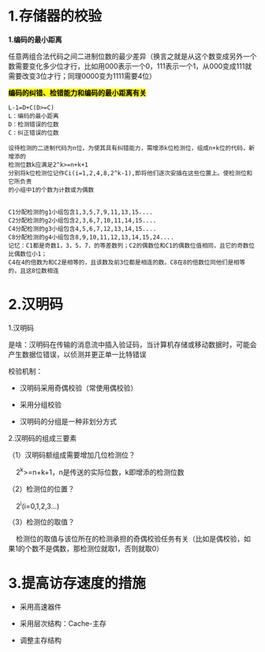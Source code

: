 # 1.存储器的校验

**1.编码的最小距离**

任意两组合法代码之间二进制位数的最少差异（换言之就是从这个数变成另外一个数需要变化多少位才行，比如用000表示一个0，111表示一个1，从000变成111就需要改变3位才行；同理0000变为1111需要4位）

**<mark>编码的纠错、检错能力和编码的最小距离有关</mark>**

```
L-1=D+C(D>=C)
L：编码的最小距离
D：检测错误的位数
C：纠正错误的位数

设待检测的二进制代码为n位，为使其具有纠错能力，需增添k位检测位，组成n+k位的代码，新增添的
检测位数k应满足2^k>=n+k+1
分别将k位检测位记作Ci(i=1,2,4,8,2^k-1),即将他们逐次安插在这些位置上。使检测位和它所负责
的小组中1的个数为计数或为偶数


C1分配检测的g1小组包含1,3,5,7,9,11,13,15....
C2分配检测的g2小组包含2,3,6,7,10,11,14,15....
C4分配检测的g3小组包含4,5,6,7,12,13,14,15....
C8分配检测的g4小组包含8,9,10,11,12,13,14,15,24....
记忆：C1都是奇数1，3，5，7，的等差数列；C2的偶数位和C1的偶数位值相同，且它的奇数位比偶数位小1；
C4在4的倍数为和C2是相等的，且该数及前3位都是相连的数。C8在8的倍数位同他们是相等的，且这8位数相连
```

# 2.汉明码

1.汉明码

是啥：汉明码在传输的消息流中插入验证码，当计算机存储或移动数据时，可能会产生数据位错误，以侦测并更正单一比特错误

校验机制：

- 汉明码采用奇偶校验（常使用偶校验）

- 采用分组校验

- 汉明码的分组是一种非划分方式

2.汉明码的组成三要素

（1）汉明码额组成需要增加几位检测位？

    2<sup>k</sup>>=n+k+1，n是传送的实际位数，k即增添的检测位数

（2）检测位的位置？

    2<sup>i</sup>(i=0,1,2,3...)

（3）检测位的取值？

    检测位的取值与该位所在的检测承担的奇偶校验任务有关（比如是偶校验，如果1的个数不是偶数，那检测位就取1，否则就取0）

# 3.提高访存速度的措施

- 采用高速器件

- 采用层次结构：Cache-主存

- 调整主存结构

